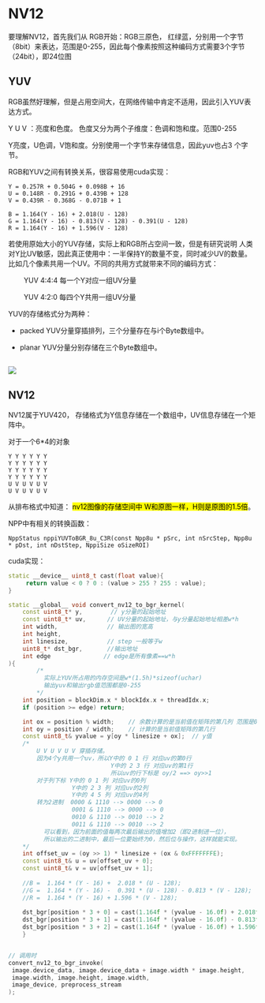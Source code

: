 # NV12

要理解NV12，首先我们从 RGB开始：RGB三原色， 红绿蓝，分别用一个字节（8bit）来表达，范围是0-255，因此每个像素按照这种编码方式需要3个字节（24bit），即24位图

## YUV

RGB虽然好理解，但是占用空间大，在网络传输中肯定不适用，因此引入YUV表达方式。

Y U V ：亮度和色度。 色度又分为两个子维度：色调和饱和度。范围0-255

Y亮度，U色调，V饱和度。分别使用一个字节来存储信息，因此yuv也占3 个字节。

RGB和YUV之间有转换关系，很容易使用cuda实现：

```
Y = 0.257R + 0.504G + 0.098B + 16
U = 0.148R - 0.291G + 0.439B + 128
V = 0.439R - 0.368G - 0.071B + 1

B = 1.164(Y - 16) + 2.018(U - 128)
G = 1.164(Y - 16) - 0.813(V - 128) - 0.391(U - 128)
R = 1.164(Y - 16) + 1.596(V - 128)
```

若使用原始大小的YUV存储，实际上和RGB所占空间一致，但是有研究说明 人类对Y比UV敏感，因此真正使用中：一半保持Y的数量不变，同时减少UV的数量。比如几个像素共用一个UV。不同的共用方式就带来不同的编码方式：

        YUV 4:4:4   每一个Y对应一组UV分量 

        YUV 4:2:0   每四个Y共用一组UV分量

YUV的存储格式分为两种：

* packed  YUV分量穿插排列，三个分量存在与i个Byte数组中。

* planar  YUV分量分别存储在三个Byte数组中。

## ![](F:\LearningCode\my_trt_pro\docs\readme_img\v4_1_1.png)

## NV12

NV12属于YUV420， 存储格式为Y信息存储在一个数组中，UV信息存储在一个矩阵中。

对于一个6*4的对象

```
Y Y Y Y Y Y      
Y Y Y Y Y Y      
Y Y Y Y Y Y      
Y Y Y Y Y Y     
U V U V U V     
U V U V U V
```

从排布格式中知道： <mark>nv12图像的存储空间中 W和原图一样，H则是原图的1.5倍</mark>。

NPP中有相关的转换函数：

`NppStatus nppiYUVToBGR_8u_C3R(const Npp8u * pSrc, int nSrcStep, Npp8u * pDst, int nDstStep, NppiSize oSizeROI)`



cuda实现：

```cpp
static __device__ uint8_t cast(float value){
     return value < 0 ? 0 : (value > 255 ? 255 : value);
}

static __global__ void convert_nv12_to_bgr_kernel(
    const uint8_t* y,        // y分量的起始地址
    const uint8_t* uv,      // UV分量的起始地址，与y分量起始地址相差w*h
    int width,              // 输出图的宽高
    int height, 
    int linesize,           // step 一般等于w
    uint8_t* dst_bgr,       //输出地址
    int edge               // edge是所有像素==w*h
){  
        /*
          实际上YUV所占用的内存空间是w*(1.5h)*sizeof(uchar) 
          输出yuv和输出rgb值范围都是0-255
        */ 
    int position = blockDim.x * blockIdx.x + threadIdx.x;
    if (position >= edge) return;

    int ox = position % width;    // 余数计算的是当前值在矩阵的第几列 范围是0-w
    int oy = position / width;    // 计算的是当前值矩阵的第几行
    const uint8_t& yvalue = y[oy * linesize + ox];  // y值
    /*
        U V U V U V 穿插存储。
        因为4个y共用一个uv，所以Y中的 0 1 行 对应uv的第0行
                             Y中的 2 3 行 对应uv的第1行
                             所以uv的行下标是 oy/2 ==> oy>>1
        对于列下标 Y中的 0 1 列 对应uv的0列
                  Y中的 2 3 列 对应uv的2列
                  Y中的 4 5 列 对应uv的4列
        转为2进制  0000 & 1110 --> 0000 --> 0
                  0001 & 1110 --> 0000 --> 0
                  0010 & 1110 --> 0010 --> 2
                  0011 & 1110 --> 0010 --> 2
          可以看到，因为前面的值每两次最后输出的值增加2（即2进制进一位）， 
          所以输出的二进制中，最后一位要始终为0，然后位与操作，这样就能实现。
    */
    int offset_uv = (oy >> 1) * linesize + (ox & 0xFFFFFFFE);
    const uint8_t& u = uv[offset_uv + 0];
    const uint8_t& v = uv[offset_uv + 1];
        
    //B =  1.164 * (Y - 16) +  2.018 * (U - 128);
    //G =  1.164 * (Y - 16) -  0.391 * (U - 128) - 0.813 * (V - 128);
    //R =  1.164 * (Y - 16) + 1.596 * (V - 128);
        
	dst_bgr[position * 3 + 0] = cast(1.164f * (yvalue - 16.0f) + 2.018f * (u - 128.0f));
	dst_bgr[position * 3 + 1] = cast(1.164f * (yvalue - 16.0f) - 0.813f * (v - 128.0f) - 0.391f * (u - 128.0f));
	dst_bgr[position * 3 + 2] = cast(1.164f * (yvalue - 16.0f) + 1.596f * (v - 128.0f));
    }


// 调用时
convert_nv12_to_bgr_invoke(
 image.device_data, image.device_data + image.width * image.height,
 image.width, image.height, image.width,
 image_device, preprocess_stream
);
```




